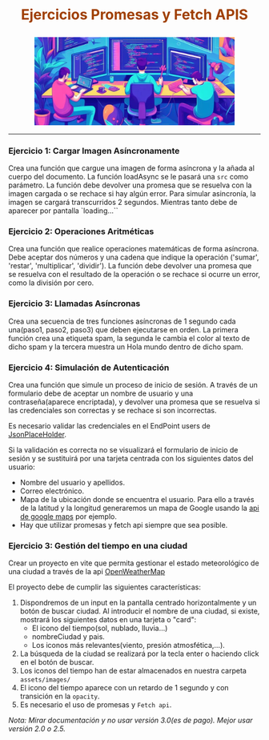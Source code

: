 # <center><p style="color: #A04000; "><B>Ejercicios Promesas y Fetch APIS</B></p></center>

<center><img src="img_dev.jpeg" width="400" /></center>

---

### Ejercicio 1: Cargar Imagen Asíncronamente

Crea una función que cargue una imagen de forma asíncrona y la añada al cuerpo del documento. La función loadAsync se le pasará una `src` como parámetro.
La función debe devolver una promesa que se resuelva con la imagen cargada o se rechace si hay algún error.
Para simular asincronía, la imagen se cargará transcurridos 2 segundos. Mientras tanto debe de aparecer por pantalla `loading...``

### Ejercicio 2: Operaciones Aritméticas

Crea una función que realice operaciones matemáticas de forma asíncrona. Debe aceptar dos números y una cadena que indique la operación ('sumar', 'restar', 'multiplicar', 'dividir'). La función debe devolver una promesa que se resuelva con el resultado de la operación o se rechace si ocurre un error, como la división por cero.

### Ejercicio 3: Llamadas Asíncronas

Crea una secuencia de tres funciones asíncronas de 1 segundo cada una(paso1, paso2, paso3) que deben ejecutarse en orden. La primera función crea una etiqueta spam, la segunda le cambia el color al texto de dicho spam y la tercera muestra un Hola mundo dentro de dicho spam.

### Ejercicio 4: Simulación de Autenticación

Crea una función que simule un proceso de inicio de sesión. A través de un formulario debe de aceptar un nombre de usuario y una contraseña(aparece encriptada), y devolver una promesa que se resuelva si las credenciales son correctas y se rechace si son incorrectas.

Es necesario validar las credenciales en el EndPoint users de [JsonPlaceHolder](https://jsonplaceholder.org/users).

Si la validación es correcta no se visualizará el formulario de inicio de sesión y se sustituirá por una tarjeta centrada con los siguientes datos del usuario:

+ Nombre del usuario y apellidos.
+ Correo electrónico.
+ Mapa de la ubicación donde se encuentra el usuario. Para ello a través de la latitud y la longitud generaremos un mapa de Google usando la [api de google maps](https://console.cloud.google.com/) por ejemplo.
+ Hay que utilizar promesas y fetch api siempre que sea posible.

### Ejercicio 3: Gestión del tiempo en una ciudad

Crear un proyecto en vite que permita gestionar el estado meteorológico de una ciudad a través de la api [OpenWeatherMap](https://openweathermap.org/api)

El proyecto debe de cumplir las siguientes características:

1. Dispondremos de un input en la pantalla centrado horizontalmente y un botón de buscar ciudad. Al introducir el nombre de una ciudad, si existe, mostrará los siguientes datos en una tarjeta o "card":
   - El icono del tiempo(sol, nublado, lluvia…)
   - nombreCiudad y pais.
   - Los iconos más relevantes(viento, presión atmosfética,...).
2. La búsqueda de la ciudad se realizará por la tecla enter o haciendo click en el botón de buscar.
3. Los iconos del tiempo han de estar almacenados en nuestra carpeta `assets/images/`
4. El icono del tiempo aparece con un retardo de 1 segundo y con transición en la `opacity`.
5. Es necesario el uso de promesas y `Fetch api`.

_Nota: Mirar documentación y no usar versión 3.0(es de pago). Mejor usar versión 2.0 o 2.5._
